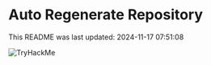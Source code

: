 # Auto Regenerate Repository

This README was last updated: 2024-11-17 07:51:08

 ![TryHackMe](https://tryhackme.com/badge/533634)